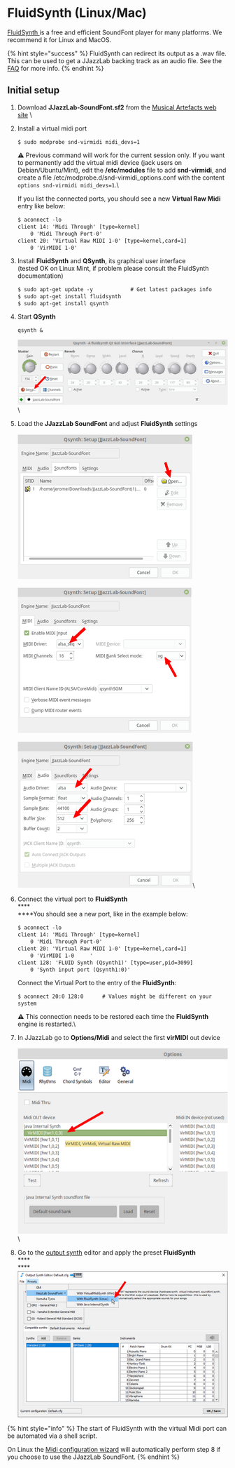 # FluidSynth (Linux/Mac)

[FluidSynth ](https://www.fluidsynth.org)is a free and efficient SoundFont player for many platforms. We recommend it for Linux and MacOS.

{% hint style="success" %}
FluidSynth can redirect its output as a .wav file. This can be used to get a JJazzLab backing track as an audio file. See the [FAQ](../../faq.md#generate-mp3) for more info.
{% endhint %}

## Initial setup

1. Download **JJazzLab-SoundFont.sf2** from the [Musical Artefacts web site](https://musical-artifacts.com/artifacts/1036) \

2.  Install a virtual midi port

    ```
    $ sudo modprobe snd-virmidi midi_devs=1
    ```

    :warning: Previous command will work for the current session only. If you want to permanently add the virtual midi device (jack users on Debian/Ubuntu/Mint), edit the **/etc/modules** file to add **snd-virmidi**, and create a file /etc/modprobe.d/snd-virmidi\_options.conf with the content `options snd-virmidi midi_devs=1`.\


    If you list the connected ports, you should see a new **Virtual Raw Midi** entry like below:

    ```
    $ aconnect -lo  
    client 14: 'Midi Through' [type=kernel]  
        0 'Midi Through Port-0'  
    client 20: 'Virtual Raw MIDI 1-0' [type=kernel,card=1]  
        0 'VirMIDI 1-0'
    ```
3.  Install **FluidSynth** and **QSynth**, its graphical user interface\
    (tested OK on Linux Mint, if problem please consult the FluidSynth documentation)

    ```
    $ sudo apt-get update -y            # Get latest packages info
    $ sudo apt-get install fluidsynth
    $ sudo apt-get install qsynth
    ```
4.  Start **QSynth**

    ```
    qsynth &
    ```

    ![](../../.gitbook/assets/FluidSynth-QSynth.png) \

5. Load the **JJazzLab SoundFont** and adjust **FluidSynth** settings\
   \
   ![](../../.gitbook/assets/QSynth-LoadSoundFont.png)\
   \
   ![](../../.gitbook/assets/QSynth-MidiSettings.png) \
   \
   ![](../../.gitbook/assets/QSynth-AudioSettings.png)\

6.  Connect the virtual port to **FluidSynth**\
    ****\
    ****You should see a new port, like in the example below:

    ```
    $ aconnect -lo
    client 14: 'Midi Through' [type=kernel]
        0 'Midi Through Port-0'
    client 20: 'Virtual Raw MIDI 1-0' [type=kernel,card=1]
        0 'VirMIDI 1-0     '
    client 128: 'FLUID Synth (Qsynth1)' [type=user,pid=3099]
        0 'Synth input port (Qsynth1:0)'
    ```

    Connect the Virtual Port to the entry of the **FluidSynth**:

    ```
    $ aconnect 20:0 128:0      # Values might be different on your system
    ```

    :warning: This connection needs to be restored each time the **FluidSynth** engine is restarted.\

7. In JJazzLab go to **Options/Midi** and select the first **virMIDI** out device\
   \
   ![](../../.gitbook/assets/FluidSynth-SetMidiDevice.png)\

8. Go to the [output synth](../output-synth.md) editor and apply the preset **FluidSynth**\
   ****\
   ****![](../../.gitbook/assets/OutputSynth-PresetFluidSynth.png)

{% hint style="info" %}
The start of FluidSynth with the virtual Midi port can be automated via a shell script.

On Linux the [Midi configuration wizard](../midi-configuration.md#midi-configuration-wizard) will automatically perform step 8 if you choose to use the JJazzLab SoundFont.
{% endhint %}

